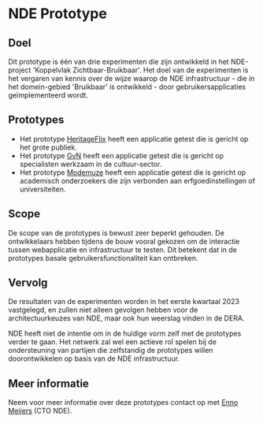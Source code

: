 # NDE Prototype

## Doel

Dit prototype is één van drie experimenten die zijn ontwikkeld in het NDE-project 'Koppelvlak Zichtbaar-Bruikbaar'. Het doel van de experimenten is het vergaren van kennis over de wijze waarop de NDE infrastructuur - die in het domein-gebied 'Bruikbaar' is ontwikkeld - door gebruikersapplicaties geïmplementeerd wordt.

## Prototypes

- Het prototype [HeritageFlix](https://heritageflix.demo.netwerkdigitaalerfgoed.nl) heeft een applicatie getest die is gericht op het grote publiek.
- Het prototype [GvN](https://gvn.demo.netwerkdigitaalerfgoed.nl) heeft een applicatie getest die is gericht op specialisten werkzaam in de cultuur-sector.
- Het prototype [Modemuze](https://modemuze.demo.netwerkdigitaalerfgoed.nl) heeft een applicatie getest die is gericht op academisch onderzoekers die zijn verbonden aan erfgoedinstellingen of universiteiten.

## Scope

De scope van de prototypes is bewust zeer beperkt gehouden. De ontwikkelaars hebben tijdens de bouw vooral gekozen om de interactie tussen webapplicatie en infrastructuur te testen. Dit betekent dat in de prototypes basale gebruikersfunctionaliteit kan ontbreken.

## Vervolg

De resultaten van de experimenten worden in het eerste kwartaal 2023 vastgelegd, en zullen niet alleen gevolgen hebben voor de architectuurkeuzes van NDE, maar ook hun weerslag vinden in de DERA.

NDE heeft niet de intentie om in de huidige vorm zelf met de prototypes verder te gaan. Het netwerk zal wel een actieve rol spelen bij de ondersteuning van partijen die zelfstandig de prototypes willen doorontwikkelen op basis van de NDE infrastructuur.

## Meer informatie

Neem voor meer informatie over deze prototypes contact op met [Enno Meijers](enno.meijers@KB.nl) (CTO NDE).
